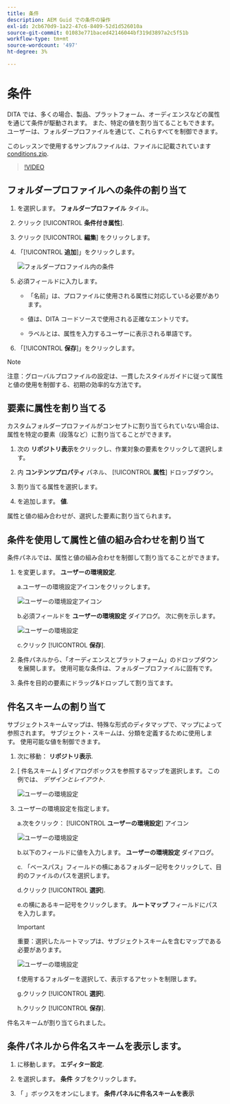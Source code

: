 ```yaml
---
title: 条件
description: AEM Guid での条件の操作
exl-id: 2cb670d9-1a22-47c6-8409-52d1d526010a
source-git-commit: 01083e771baced42146044bf319d3897a2c5f51b
workflow-type: tm+mt
source-wordcount: '497'
ht-degree: 3%

---
```


# 条件

DITA では、多くの場合、製品、プラットフォーム、オーディエンスなどの属性を通じて条件が駆動されます。 また、特定の値を割り当てることもできます。 ユーザーは、フォルダープロファイルを通じて、これらすべてを制御できます。

このレッスンで使用するサンプルファイルは、ファイルに記載されています [conditions.zip](assets/conditions.zip).

>[!VIDEO](https://video.tv.adobe.com/v/342755)

## フォルダープロファイルへの条件の割り当て

1. を選択します。 **フォルダープロファイル** タイル。

2. クリック [!UICONTROL **条件付き属性**].

3. クリック [!UICONTROL **編集**] をクリックします。

4. 「[!UICONTROL **追加**]」をクリックします。

   ![フォルダープロファイル内の条件](images/lesson-13/add-name.png)

5. 必須フィールドに入力します。

   - 「名前」は、プロファイルに使用される属性に対応している必要があります。

   - 値は、DITA コードソースで使用される正確なエントリです。

   - ラベルとは、属性を入力するユーザーに表示される単語です。

6. 「[!UICONTROL **保存**]」をクリックします。

>[!NOTE]
>
>注意：グローバルプロファイルの設定は、一貫したスタイルガイドに従って属性と値の使用を制御する、初期の効率的な方法です。

## 要素に属性を割り当てる

カスタムフォルダープロファイルがコンセプトに割り当てられていない場合は、属性を特定の要素（段落など）に割り当てることができます。

1. 次の **リポジトリ表示**&#x200B;をクリックし、作業対象の要素をクリックして選択します。

2. 内 **コンテンツプロパティ** パネル、 [!UICONTROL **属性**] ドロップダウン。

3. 割り当てる属性を選択します。

4. を追加します。 **値**.

属性と値の組み合わせが、選択した要素に割り当てられます。

## 条件を使用して属性と値の組み合わせを割り当て

条件パネルでは、属性と値の組み合わせを制御して割り当てることができます。

1. を変更します。 **ユーザーの環境設定**.

   a.ユーザーの環境設定アイコンをクリックします。

   ![ユーザーの環境設定アイコン](images/lesson-13/user-prefs-icon.png)

   b.必須フィールドを **ユーザーの環境設定** ダイアログ。 次に例を示します。

   ![ユーザーの環境設定](images/lesson-13/user-preferences.png)

   c.クリック [!UICONTROL **保存**].

2. 条件パネルから、「オーディエンスとプラットフォーム」のドロップダウンを展開します。 使用可能な条件は、フォルダープロファイルに固有です。

3. 条件を目的の要素にドラッグ&amp;ドロップして割り当てます。

## 件名スキームの割り当て

サブジェクトスキームマップは、特殊な形式のディタマップで、マップによって参照されます。 サブジェクト・スキームは、分類を定義するために使用します。 使用可能な値を制御できます。

1. 次に移動： **リポジトリ表示**.

2. [ 件名スキーム ] ダイアログボックスを参照するマップを選択します。 この例では、 _デザインとレイアウト_.

   ![ユーザーの環境設定](images/lesson-13/subject-scheme-map.png)

3. ユーザーの環境設定を指定します。

   a.次をクリック： [!UICONTROL **ユーザーの環境設定**] アイコン

   ![ユーザーの環境設定](images/lesson-13/user-prefs-icon-2.png)

   b.以下のフィールドに値を入力します。 **ユーザーの環境設定** ダイアログ。

   c. 「ベースパス」フィールドの横にあるフォルダー記号をクリックして、目的のファイルのパスを選択します。

   d.クリック [!UICONTROL **選択**].

   e.の横にあるキー記号をクリックします。 **ルートマップ** フィールドにパスを入力します。

   >[!IMPORTANT]
   >
   >重要：選択したルートマップは、サブジェクトスキームを含むマップである必要があります。

   ![ユーザーの環境設定](images/lesson-13/user-preferences-2.png)

   f.使用するフォルダーを選択して、表示するアセットを制限します。

   g.クリック [!UICONTROL **選択**].

   h.クリック [!UICONTROL **保存**].

件名スキームが割り当てられました。

## 条件パネルから件名スキームを表示します。

1. に移動します。 **エディター設定**.

2. を選択します。 **条件** タブをクリックします。

3. 「 」ボックスをオンにします。 **条件パネルに件名スキームを表示**
